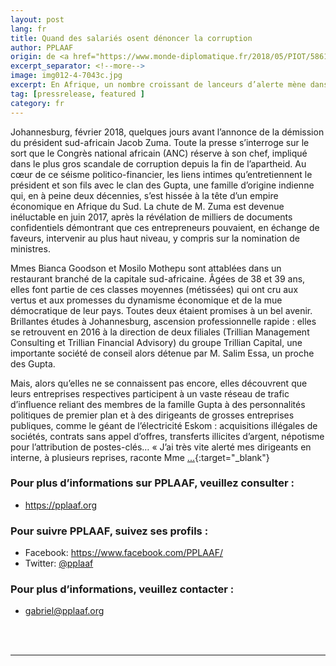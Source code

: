 ```yaml
---
layout: post
lang: fr
title: Quand des salariés osent dénoncer la corruption
author: PPLAAF
origin: de <a href="https://www.monde-diplomatique.fr/2018/05/PIOT/58611" target="_blank">Le Monde diplomatique</a>
excerpt_separator: <!--more-->
image: img012-4-7043c.jpg
excerpt: En Afrique, un nombre croissant de lanceurs d’alerte mène dans l’ombre un périlleux combat pour dénoncer corruption et pratiques illégales. Dans des pays où les autres modes d’expression démocratique (élections transparentes, liberté de la presse) sont grippés ou pervertis, révéler les turpitudes des hommes au pouvoir devient un ultime acte de résistance.
tag: [pressrelease, featured ]
category: fr
---
```



Johannesburg, février 2018, quelques jours avant l’annonce de la démission du président sud-africain Jacob Zuma. Toute la presse s’interroge sur le sort que le Congrès national africain (ANC) réserve à son chef, impliqué dans le plus gros scandale de corruption depuis la fin de l’apartheid. Au cœur de ce séisme politico-financier, les liens intimes qu’entretiennent le président et son fils avec le clan des Gupta, une famille d’origine indienne qui, en à peine deux décennies, s’est hissée à la tête d’un empire économique en Afrique du Sud. La chute de M. Zuma est devenue inéluctable en juin 2017, après la révélation de milliers de documents confidentiels démontrant que ces entrepreneurs pouvaient, en échange de faveurs, intervenir au plus haut niveau, y compris sur la nomination de ministres.

Mmes Bianca Goodson et Mosilo Mothepu sont attablées dans un restaurant branché de la capitale sud-africaine. Âgées de 38 et 39 ans, elles font partie de ces classes moyennes (métissées) qui ont cru aux vertus et aux promesses du dynamisme économique et de la mue démocratique de leur pays. Toutes deux étaient promises à un bel avenir. Brillantes études à Johannesburg, ascension professionnelle rapide : elles se retrouvent en 2016 à la direction de deux filiales (Trillian Management Consulting et Trillian Financial Advisory) du groupe Trillian Capital, une importante société de conseil alors détenue par M. Salim Essa, un proche des Gupta.

Mais, alors qu’elles ne se connaissent pas encore, elles découvrent que leurs entreprises respectives participent à un vaste réseau de trafic d’influence reliant des membres de la famille Gupta à des personnalités politiques de premier plan et à des dirigeants de grosses entreprises publiques, comme le géant de l’électricité Eskom : acquisitions illégales de sociétés, contrats sans appel d’offres, transferts illicites d’argent, népotisme pour l’attribution de postes-clés… « J’ai très vite alerté mes dirigeants en interne, à plusieurs reprises, raconte Mme [...](https://www.monde-diplomatique.fr/connexion){:target="_blank"} 

### Pour plus d’informations sur PPLAAF, veuillez consulter :
- <https://pplaaf.org>

### Pour suivre PPLAAF, suivez ses profils :
- Facebook: <https://www.facebook.com/PPLAAF/>
- Twitter: [@pplaaf](https://twitter.com/pplaaf)

### Pour plus d’informations, veuillez contacter :
- [gabriel@pplaaf.org ](mailto:gabriel@pplaaf.org ) 


<br>
<br>

----------------------
